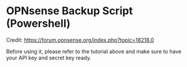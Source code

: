 # OPNsense Backup Script (Powershell)

Credit: https://forum.opnsense.org/index.php?topic=18218.0

Before using it, please refer to the tutorial above and make sure to have your API key and secret key ready.

